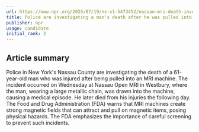 ```yaml
---
url: https://www.npr.org/2025/07/19/nx-s1-5473452/nassau-mri-death-investigation
title: Police are investigating a man's death after he was pulled into MRI machine
publisher: npr
usage: candidate
initial_rank: 2
---
```

## Article summary
Police in New York's Nassau County are investigating the death of a 61-year-old man who was injured after being pulled into an MRI machine. The incident occurred on Wednesday at Nassau Open MRI in Westbury, where the man, wearing a large metallic chain, was drawn into the machine, causing a medical episode. He later died from his injuries the following day. The Food and Drug Administration (FDA) warns that MRI machines create strong magnetic fields that can attract and pull on magnetic items, posing physical hazards. The FDA emphasizes the importance of careful screening to prevent such incidents.
